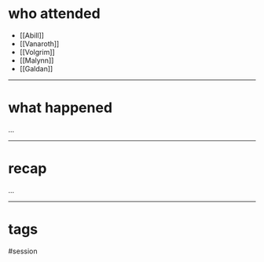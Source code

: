 # who attended

- [[Abill]]
- [[Vanaroth]]
- [[Volgrim]]
- [[Malynn]]
- [[Galdan]]

---
# what happened

...

---
# recap

...

---
# tags

#session